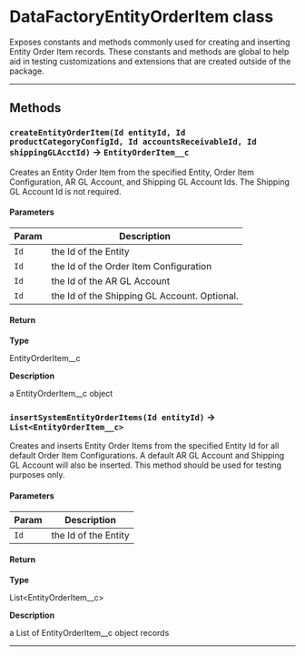 # DataFactoryEntityOrderItem class

Exposes constants and methods commonly used for creating and inserting Entity Order Item records. These constants and methods are global to help aid in testing customizations and extensions that are created outside of the package.

---
## Methods
### `createEntityOrderItem(Id entityId, Id productCategoryConfigId, Id accountsReceivableId, Id shippingGLAcctId)` → `EntityOrderItem__c`

Creates an Entity Order Item from the specified Entity, Order Item Configuration, AR GL Account, and Shipping GL Account Ids. The Shipping GL Account Id is not required.

#### Parameters
|Param|Description|
|-----|-----------|
|`Id` |  the Id of the Entity |
|`Id` |  the Id of the Order Item Configuration |
|`Id` |  the Id of the AR GL Account |
|`Id` |  the Id of the Shipping GL Account. Optional. |

#### Return

**Type**

EntityOrderItem__c

**Description**

a EntityOrderItem__c object

### `insertSystemEntityOrderItems(Id entityId)` → `List<EntityOrderItem__c>`

Creates and inserts Entity Order Items from the specified Entity Id for all default Order Item Configurations. A default AR GL Account and Shipping GL Account will also be inserted. This method should be used for testing purposes only.

#### Parameters
|Param|Description|
|-----|-----------|
|`Id` |  the Id of the Entity |

#### Return

**Type**

List<EntityOrderItem__c>

**Description**

a List of EntityOrderItem__c object records

---
